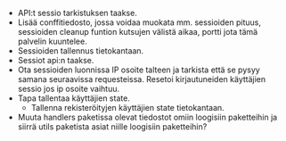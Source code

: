- API:t sessio tarkistuksen taakse.
- Lisää conffitiedosto, jossa voidaa muokata mm. sessioiden pituus, sessioiden cleanup funtion
kutsujen välistä aikaa, portti jota tämä palvelin kuuntelee.
- Sessioiden tallennus tietokantaan.
- Sessiot api:n taakse.
- Ota sessioiden luonnissa IP osoite talteen ja tarkista että se pysyy samana seuraavissa requesteissa. Resetoi kirjautuneiden käyttäjien sessio jos ip osoite vaihtuu.
- Tapa tallentaa käyttäjien state.
   - Tallenna rekisteröityjen käyttäjien state tietokantaan.
- Muuta handlers paketissa olevat tiedostot omiin loogisiin paketteihin ja siirrä utils paketista
asiat niille loogisiin paketteihin?
